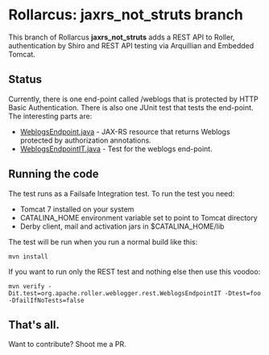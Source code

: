 Rollarcus: jaxrs_not_struts branch
===

This branch of Rollarcus __jaxrs_not_struts__ adds a REST API to Roller, 
authentication by Shiro and REST API testing via Arquillian and Embedded Tomcat.

Status
---

Currently, there is one end-point called /weblogs that is protected by HTTP
Basic Authentication. There is also one JUnit test that tests the end-point.
The interesting parts are:

* [WeblogsEndpoint.java](https://github.com/snoopdave/rollarcus/blob/jaxrs_not_struts/app/src/main/java/org/apache/roller/weblogger/rest/WeblogsEndpoint.java) - JAX-RS resource that returns Weblogs protected by authorization annotations.
* [WeblogsEndpointIT.java](https://github.com/snoopdave/rollarcus/blob/jaxrs_not_struts/app/src/test/java/org/apache/roller/weblogger/rest/WeblogsEndpointIT.java) - Test for the weblogs end-point.


Running the code
---
The test runs as a Failsafe Integration test. To run the test you need:

* Tomcat 7 installed on your system 
* CATALINA_HOME environment variable set to point to Tomcat directory
* Derby client, mail and activation jars in $CATALINA_HOME/lib

The test will be run when you run a normal build like this:

    mvn install

If you want to run only the REST test and nothing else then use this voodoo:

    mvn verify -Dit.test=org.apache.roller.weblogger.rest.WeblogsEndpointIT -Dtest=foo -DfailIfNoTests=false

That's all.
-----------

Want to contribute? Shoot me a PR.
